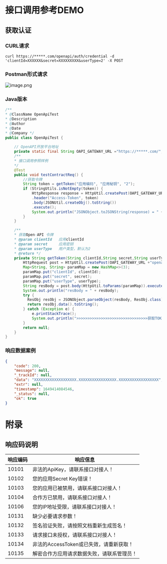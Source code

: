 # 接口调用参考DEMO

## 获取认证

### CURL请求

```shell
curl https://*****.com/openapi/auth/credential -d 'clientId=XXXXXX&secret=XXXXXXXXX&userType=2' -X POST
```

### Postman形式请求

![image.png](images/md/0086NgqGly1h3b1k5do9ej311l0kfah5.jpg)

### Java版本

```java
/**
* @ClassName OpenApiTest
* @Description 
* @Author 
* @Date 
* @Company */
public class OpenApiTest {
    
    // OpenAPI开放平台地址
	private static final String OAPI_GATEWAY_URL ="https://*****.com/";
	/**
	* 接口调用参照样例
	*/
    @Test
    public void testContractReq() {
        //获取令牌
        String token = getToken("应用编码", "应用秘钥", "2");
        if (StringUtils.isNotEmpty(token)) {
            HttpResponse response = HttpUtil.createPost(OAPI_GATEWAY_URL + "具体开放接口路径，参见资源申请列表")
            .header("Access-Token", token)
            .body(JSONUtil.createObj().toString())
            .execute();
            System.out.println("JSONObject.toJSONString(response) = " + JSONObject.toJSONString(response));
        }
    }

    /**
    * 获取Open-API 令牌
    * @param clientId   应用clientId
    * @param secret     应用密钥
    * @param userType   用户类型，默认为2
    * @return */
    private String getToken(String clientId,String secret,String userType) {
        HttpRequest post = HttpUtil.createPost(OAPI_GATEWAY_URL +"openapi/auth/credential");
        Map<String, String> paramMap = new HashMap<>(3);
        paramMap.put("clientId", clientId);
        paramMap.put("secret", secret);
        paramMap.put("userType", userType);
        String resBody = post.body(HttpUtil.toParams(paramMap)).execute().body();
        System.out.println("resBody = " + resBody);
        try {
      	  ResObj resObj = JSONObject.parseObject(resBody, ResObj.class); 
          return resObj.data().toString();
        } catch (Exception e) {
            e.printStackTrace();
            System.out.println(">>>>>>>>>>>>>>>>>>>>>>>>>>>>>>>>获取TOKEN响应类返回异常");
        }
        return null;
    }
}
```

### 响应数据案例

```json
{
    "code": 200,
    "message": null,
    "_trackId": null,
    "data": "XXXXXXXXXXXXXXXXXXX.XXXXXXXXXXXXXXXXX.XXXXXXXXXXXXXXXXXX",
    "extr": null,
    "timestamp": 1649414084546,
    "_status": null,
    "ok": true
}
```

# 附录

## 响应码说明

| 响应编码 | 响应信息                                   |
| -------- | ------------------------------------------ |
| 10101    | 非法的ApiKey，请联系接口对接人！           |
| 10102    | 您的应用Secret Key错误！                   |
| 10103    | 您的应用已被禁用，请联系接口对接人！       |
| 10104    | 合作方已禁用，请联系接口对接人！           |
| 10106    | 您的IP地址受限，请联系接口对接人！         |
| 10131    | 缺少必要请求参数！                         |
| 10132    | 签名验证失败，请按照文档重新生成签名！     |
| 10133    | 请求接口未授权，请联系接口对接人！         |
| 10134    | 非法的AccessToken或已失效，请重新获取！    |
| 10135    | 解密合作方应用请求数据失败，请联系管理员！ |


